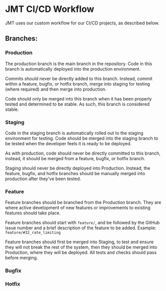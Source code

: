 # JMT CI/CD Workflow

JMT uses our custom workflow for our CI/CD projects, as described below.

## Branches:
### Production
The production branch is the main branch in the repository. Code in this branch is 
automatically deployed into the production environment. 

Commits should never  be directly added to this branch. Instead, commit within 
a feature, bugfix, or hotfix branch, merge into staging for testing (where required)
and then merge into production. 

Code should only be merged into this branch when it has been properly tested and
determined to be stable. As such, this branch is considered stable.

### Staging
Code in the staging branch is automatically rolled out to the staging environment for testing.
Code should be merged into the staging branch to be tested when the developer feels it is 
ready to be deployed.

As with production, code should never be directly committed to this branch, instead, it
should be merged from a feature, bugfix, or hotfix branch.

Staging should never be directly deployed into Production. Instead, the feature, bugfix, 
and hotfix branches should be manually merged into production after they've been tested.
### Feature
Feature branches should be branched from the Production branch. They are where
active development of new features or improvements to existing features should take place.

Feature branches should start with `feature/`, and be followed by the GitHub issue
number and a brief description of the feature to be added. Example:
<br />`feature/#32_rate_limiting`

Feature branches should first be merged into Staging, to test and ensure they will not 
break the rest of the system, then they should be merged into Production, where they
will be deployed. All tests and checks should pass before merging.

### Bugfix

### Hotfix